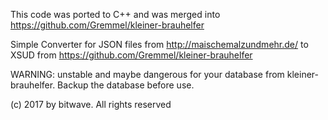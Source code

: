 
This code was ported to C++ and was merged into https://github.com/Gremmel/kleiner-brauhelfer

Simple Converter for JSON files from http://maischemalzundmehr.de/ to XSUD from https://github.com/Gremmel/kleiner-brauhelfer

WARNING: unstable and maybe dangerous for your database from kleiner-brauhelfer. Backup the database before use.

(c) 2017 by bitwave. All rights reserved
